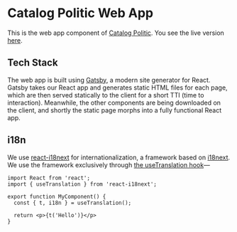 # Catalog Politic Web App
This is the web app component of [Catalog Politic](https://code4.ro/ro/apps/catalog-politic/). You see the live version [here](http://catalogpolitic.ro/).

## Tech Stack

The web app is built using [Gatsby](https://www.gatsbyjs.org/), a modern site generator for React. Gatsby takes our React app and generates static HTML files for each page, which are then served statically to the client for a short TTI (time to interaction). Meanwhile, the other components are being downloaded on the client, and shortly the static page morphs into a fully functional React app.

## i18n

We use [react-i18next](https://react.i18next.com/) for internationalization, a framework based on [i18next](https://www.i18next.com/). We use the framework exclusively through [the useTranslation hook](https://react.i18next.com/latest/usetranslation-hook)—
```
import React from 'react';
import { useTranslation } from 'react-i18next';

export function MyComponent() {
  const { t, i18n } = useTranslation();

  return <p>{t('Hello')}</p>
}
```
